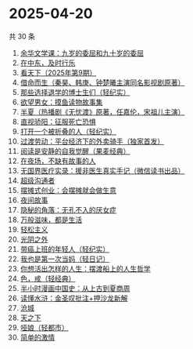 # 2025-04-20

共 30 条

<!-- BEGIN WEREAD -->
<!-- 最后更新时间 2025-04-20 12:28:01 +0800 -->
1. [余华文学课：九岁的委屈和九十岁的委屈](https://weread.qq.com/web/bookDetail/4cc32cb0813ab9d79g011dfe)
1. [在中东，及时行乐](https://weread.qq.com/web/bookDetail/3a632b20813ab9d8ag0140be)
1. [看天下（2025年第9期）](https://weread.qq.com/web/bookDetail/77a321a0813ab9dd9g018ae4)
1. [借命而生（秦昊、韩庚、钟楚曦主演同名影视剧原著）](https://weread.qq.com/web/bookDetail/72032f2071645d9d720f710)
1. [那些选择退学的博士生们（轻纪实）](https://weread.qq.com/web/bookDetail/7c0322a0813ab9d9fg0108ee)
1. [欲望男女：摸鱼读物故事集](https://weread.qq.com/web/bookDetail/5e6323c0813ab9d99g0124e6)
1. [半夏（热播剧《无忧渡》原著，任嘉伦，宋祖儿主演）](https://weread.qq.com/web/bookDetail/1c2325d0813ab9dbfg018b37)
1. [直视骄阳：征服死亡恐惧](https://weread.qq.com/web/bookDetail/85e32590813ab9d8ag018dd4)
1. [打开一个被折叠的人（轻纪实）](https://weread.qq.com/web/bookDetail/d7f32620813ab9d87g015b37)
1. [过渡劳动：平台经济下的外卖骑手（独家首发）](https://weread.qq.com/web/bookDetail/24432fb0813ab9dc2g015a6b)
1. [阅读是安静的自我觉醒（果麦经典）](https://weread.qq.com/web/bookDetail/86e32d10813ab9d9bg0148b5)
1. [在夜场，不缺有故事的人](https://weread.qq.com/web/bookDetail/d4232960813ab9c90g01357e)
1. [无国界医疗实录：援非医生真实手记（微信读书出品）](https://weread.qq.com/web/bookDetail/ad332060813ab8565g0142f3)
1. [超级沟通者](https://weread.qq.com/web/bookDetail/65632ab0813ab9992g0180d2)
1. [摆摊式创业：会摆摊就会做生意](https://weread.qq.com/web/bookDetail/d1f32840813ab99d2g012788)
1. [夜间故事](https://weread.qq.com/web/bookDetail/ea232ac0813ab9d99g014feb)
1. [隐秘的角落：无孔不入的厌女症](https://weread.qq.com/web/bookDetail/2d932ef0813ab9cedg0170b3)
1. [万般滋味，都是生活](https://weread.qq.com/web/bookDetail/9e032040813ab7038g01392f)
1. [轻松主义](https://weread.qq.com/web/bookDetail/56132d80729a951a561ae48)
1. [光阴之外](https://weread.qq.com/web/bookDetail/72e325c0727d77d472e6ff7)
1. [带癌上班的年轻人（轻纪实）](https://weread.qq.com/web/bookDetail/6ff32740813ab9d6ag016666)
1. [我也是第一次当妈（轻日记）](https://weread.qq.com/web/bookDetail/e0d32d00813ab9d44g0172a3)
1. [你想活出怎样的人生：摆渡船上的人生哲学](https://weread.qq.com/web/bookDetail/ab232db0813ab9c45g010c2e)
1. [色，戒（轻经典）](https://weread.qq.com/web/bookDetail/88f32db07166d35688f637b)
1. [半小时漫画中国史：从上古到夏商周](https://weread.qq.com/web/bookDetail/cd332c50813ab9d8eg01004f)
1. [读懂水浒：金圣叹批注+押沙龙新解](https://weread.qq.com/web/bookDetail/3d432710813ab9cf2g017a0a)
1. [沧城](https://weread.qq.com/web/bookDetail/10e32ff0813ab9c72g019371)
1. [天之下](https://weread.qq.com/web/bookDetail/4de326a0721770aa4de95f4)
1. [哑娘（轻都市）](https://weread.qq.com/web/bookDetail/aa132380813ab9d2eg010f50)
1. [简单的激情](https://weread.qq.com/web/bookDetail/9ac326f0813ab873ag013f59)
<!-- END WEREAD -->